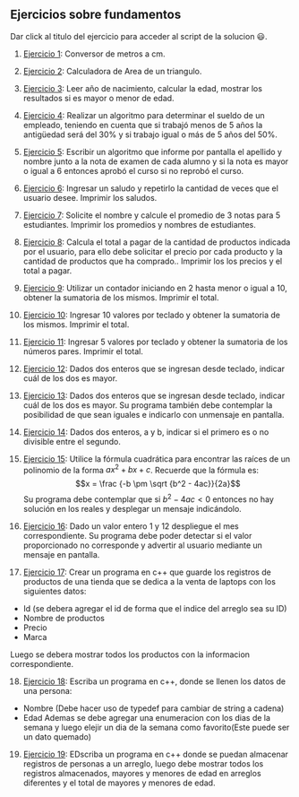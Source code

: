 ## Ejercicios sobre fundamentos

Dar click al titulo del ejercicio para acceder al script de la solucion 😃.

1. [Ejercicio 1](/Scripts/main7.cpp): Conversor de metros a cm.

2. [Ejercicio 2](/Scripts/main8.cpp): Calculadora de Area de un triangulo.

3. [Ejercicio 3](/Scripts/main9.cpp): Leer año de nacimiento, calcular la edad, mostrar los resultados si es mayor o menor de edad.

4. [Ejercicio 4](/Scripts/main10.cpp): Realizar un algoritmo para determinar el sueldo de un empleado, teniendo en cuenta que si trabajó menos de 5 años la antigüedad será del 30% y si trabajo igual o más de 5 años del 50%.

5. [Ejercicio 5](/Scripts/main11.cpp): Escribir un algoritmo que informe por pantalla el apellido y nombre junto a la nota de examen de cada alumno y si la nota es mayor o igual a 6 entonces aprobó el curso si no reprobó el curso.

6. [Ejercicio 6](/Scripts/main12.cpp): Ingresar un saludo y repetirlo la cantidad de veces que el usuario desee. Imprimir los saludos.

7. [Ejercicio 7](/Scripts/main13.cpp): Solicite el nombre y calcule el promedio de 3 notas para 5 estudiantes. Imprimir los promedios y nombres de estudiantes.

8. [Ejercicio 8](/Scripts/main14.cpp): Calcula el total a pagar de la cantidad de productos indicada por el usuario, para ello debe solicitar el precio por cada producto y la cantidad de productos que ha comprado.. Imprimir los los precios y el total a pagar.

9. [Ejercicio 9](/Scripts/main15.cpp): Utilizar un contador iniciando en 2 hasta menor o igual a 10, obtener la sumatoria de los mismos. Imprimir el total.
10. [Ejercicio 10](/Scripts/main16.cpp): Ingresar 10 valores por teclado y obtener la sumatoria de los mismos. Imprimir el total.

11. [Ejercicio 11](/Scripts/main17.cpp): Ingresar 5 valores por teclado y obtener la sumatoria de los números pares. Imprimir el total.
12. [Ejercicio 12](/Scripts/main18.cpp): Dados dos enteros que se ingresan desde teclado, indicar cuál de los dos es mayor.

13. [Ejercicio 13](/Scripts/main19.cpp): Dados dos enteros que se ingresan desde teclado, indicar cuál de los dos es mayor. Su
programa también debe contemplar la posibilidad de que sean iguales e indicarlo con unmensaje en pantalla.

14. [Ejercicio 14](/Scripts/main20.cpp): Dados dos enteros, a y b, indicar si el primero es o no divisible entre el segundo.

15. [Ejercicio 15](/Scripts/main21.cpp): Utilice la fórmula cuadrática para encontrar las raíces de un polinomio de la forma
$ax^2+bx+c$. Recuerde que la fórmula es:
    $$x = \frac {-b \pm \sqrt {b^2 - 4ac}}{2a}$$ 
Su programa debe contemplar que si $b^2-4ac < 0$ entonces no hay solución en los reales y desplegar un mensaje indicándolo. 

16. [Ejercicio 16](/Scripts/main22.cpp): Dado un valor entero 1 y 12 despliegue el mes correspondiente. Su programa debe poder
detectar si el valor proporcionado no corresponde y advertir al usuario mediante un mensaje en pantalla.

17. [Ejercicio 17](/Scripts/main63.cpp): Crear un programa en c++ que guarde los registros de productos de una tienda que se dedica  a la venta de laptops con los siguientes datos:

- Id (se debera agregar el id de forma que el indice del arreglo sea su ID)
- Nombre de productos
- Precio
- Marca

Luego se debera mostrar todos los productos con la informacion correspondiente.

18. [Ejercicio 18](/Scripts/main65.cpp): Escriba un programa en c++, donde se llenen los datos de una persona:
- Nombre (Debe hacer uso de typedef para cambiar de string a cadena)
- Edad
Ademas se debe agregar una enumeracion con los dias de la semana 
y luego elejir un dia de la semana como favorito(Este puede ser un dato quemado)

19. [Ejercicio 19](/Scripts/main64.cpp): EDscriba un programa en c++ donde se puedan almacenar registros de personas a un arreglo, luego debe mostrar todos los registros almacenados, mayores y menores de edad en arreglos diferentes y el total de mayores y menores de edad.
